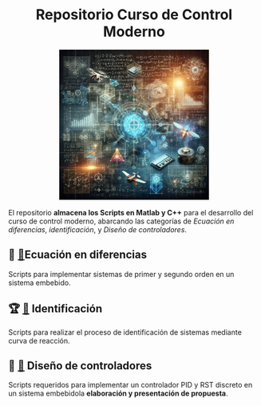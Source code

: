 
<h1 align="center">Repositorio Curso de Control Moderno</h1>

<p align="center">
<img src="./Logos/Control.webp" height="300">
</p>


El repositorio **almacena los Scripts en Matlab y C++** para el desarrollo del curso de control moderno, abarcando las categorías de *Ecuación en diferencias*, *identificación*, y *Diseño de controladores*.


## 📝 [📂](./EcuacionesDiferencias/)Ecuación en diferencias

Scripts para implementar sistemas de primer y segundo orden en un sistema embebido.

## 🏆 [📂](./MatlabFilesIdentification/) Identificación
Scripts para realizar el proceso de identificación de sistemas mediante curva de reacción.

## 📄 [📂](./Diseño%20de%20controladores/) Diseño de controladores

Scripts requeridos para implementar un controlador PID y RST discreto en un sistema embebidola **elaboración y presentación de propuesta**.



